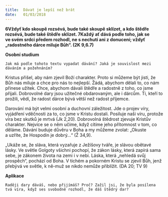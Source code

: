 ```yaml
---
title:  Dávat je lepší než brát
date:   01/03/2018
---
```


**6Vždyť kdo skoupě rozsévá, bude také skoupě sklízet, a kdo štědře rozsévá, bude také štědře sklízet. 7Každý ať dává podle toho, jak se ve svém srdci předem rozhodl, ne s nechutí ani z donucení; vždyť „radostného dárce miluje Bůh“. (2K 9,6.7)** 

**Osobní studium** 

`Jak má podle tohoto textu vypadat dávání? Jaká je souvislost mezi dáváním a požehnáním?` 

Kristus přišel, aby nám zjevil Boží charakter. Proto si můžeme být jisti, že Bůh nás miluje a chce pro nás to nejlepší. Žádá, abychom dělali to, co nám přinese užitek. Chce, abychom dávali štědře a radostně z toho, co jsme přijali. Dobrovolné dary jsou užitečné obdarovaným, ale i dárcům. Ti, kteří to prožili, vědí, že radost dárce bývá větší než radost příjemce. 

Darování má být velmi osobní a duchovní záležitost. Jde o projev víry, vyjádření vděčnosti za to, co jsme v Kristu dostali. Posiluje naši víru, protože víra bez skutků je mrtvá (Jk 2,20). Dobrovolná štědrost zjevuje Kristův charakter. Nejvíce se o něm učíme, když cítíme jeho přítomnost v tom, co děláme. Dávání buduje důvěru v Boha a my můžeme zvolat: „Okuste a uzříte, že Hospodin je dobrý…“ (Ž 34,9). 

„Ukáže se, že sláva, která vyzařuje z Ježíšovy tváře, je slávou obětavé lásky. Ve světle Golgoty všichni pochopí, že zákon lásky, která zapírá sama sebe, je zákonem života na zemi i v nebi. Láska, která „nehledá svůj prospěch“, pochází od Boha. V tichém a pokorném Kristu se zjevil Bůh, jenž přebývá ve světle, k ně-muž se nikdo nemůže přiblížit. (DA 20; TV 9) 

**Aplikace** 

`Raději dary dáváš, nebo přijímáš? Proč? Zažil jsi, že byla posílena tvá víra, když ses svobodně rozhodl, že dáš štědrý dar?`